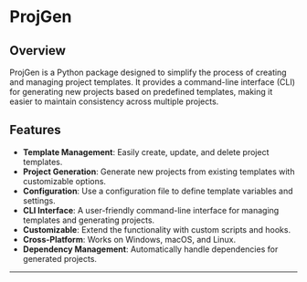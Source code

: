# ProjGen

## Overview

ProjGen is a Python package designed to simplify the process of creating and managing project templates. It provides a command-line interface (CLI) for generating new projects based on predefined templates, making it easier to maintain consistency across multiple projects.

## Features

- **Template Management**: Easily create, update, and delete project templates.
- **Project Generation**: Generate new projects from existing templates with customizable options.
- **Configuration**: Use a configuration file to define template variables and settings.
- **CLI Interface**: A user-friendly command-line interface for managing templates and generating projects.
- **Customizable**: Extend the functionality with custom scripts and hooks.
- **Cross-Platform**: Works on Windows, macOS, and Linux.
- **Dependency Management**: Automatically handle dependencies for generated projects.

----



